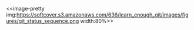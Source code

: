<<image-pretty img:https://softcover.s3.amazonaws.com/636/learn_enough_git/images/figures/git_status_sequence.png width:80%>>